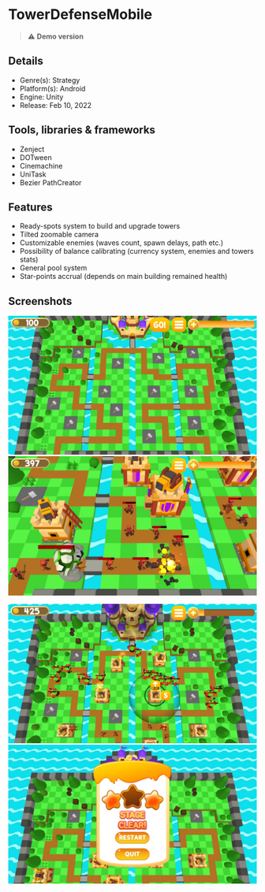 # TowerDefenseMobile

> :warning: **Demo version**

## Details
* Genre(s): Strategy  
* Platform(s): Android
* Engine: Unity
* Release:  Feb 10, 2022

## Tools, libraries & frameworks
* Zenject
* DOTween
* Cinemachine
* UniTask
* Bezier PathCreator 

## Features
* Ready-spots system to build and upgrade towers
* Tilted zoomable camera
* Customizable enemies (waves count, spawn delays, path etc.)
* Possibility of balance calibrating (currency system, enemies and towers stats)
* General pool system
* Star-points accrual (depends on main building remained health)

## Screenshots

<img src="/Screenshots/1.jpg"/> <img src="/Screenshots/2.jpg"/> 

<img src="/Screenshots/3.jpg"/> <img src="/Screenshots/4.jpg"/>
